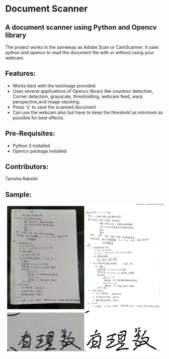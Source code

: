 # Document Scanner 
## A document scanner using Python and Opencv library
The project works in the sameway as Adobe Scan or CamScanner. It uses python and opencv to read the document file with or without using your webcam.

## Features:
* Works best with the testimage provided.
* Uses several applications of Opencv library like countour detection, Corner detection, grayscale, thresholding, webcam feed, warp perspective,and image stacking.
* Press 's' to save the scanned document
* Can use the webcam also but have to keep the threshold as minimum as possible for best effects.

## Pre-Requisites:
* Python 3 installed
* Opencv package installed

## Contributors:
Tanisha Rakshit

## Sample:
![](result/1.PNG)
